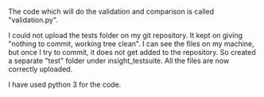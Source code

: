 The code which will do the validation and comparison is called "validation.py".

I could not upload the tests folder on my git repository. It kept on giving "nothing to commit, working tree clean". I can see the files on my machine, but once I try to commit, it does not get added to the repository. So created a separate "test" folder under insight_testsuite. All the files are now correctly uploaded.

I have used python 3 for the code.
